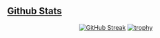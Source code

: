 <h2 id="user-content-github-stats" dir="auto"><a class="heading-link" href="#github-stats">Github Stats</a></h2>

<div id='github-stats' align="center" dir="auto" >


[![GitHub Streak](https://streak-stats.demolab.com?user=Abhinavv9258&theme=flat)](https://git.io/streak-stats)
[![trophy](https://github-profile-trophy.vercel.app/?username=Abhinavv9258&theme=flat)](https://github.com/ryo-ma/github-profile-trophy)


</div>
